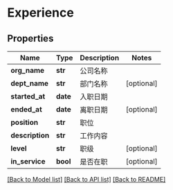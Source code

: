 # Experience

## Properties
Name | Type | Description | Notes
------------ | ------------- | ------------- | -------------
**org_name** | **str** | 公司名称 | 
**dept_name** | **str** | 部门名称 | [optional] 
**started_at** | **date** | 入职日期 | 
**ended_at** | **date** | 离职日期 | [optional] 
**position** | **str** | 职位 | 
**description** | **str** | 工作内容 | 
**level** | **str** | 职级 | [optional] 
**in_service** | **bool** | 是否在职 | [optional] 

[[Back to Model list]](../README.md#documentation-for-models) [[Back to API list]](../README.md#documentation-for-api-endpoints) [[Back to README]](../README.md)

